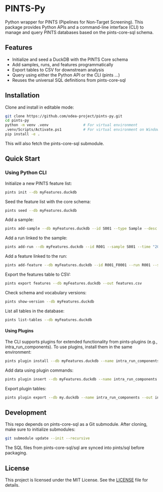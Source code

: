 # PINTS-Py

Python wrapper for PINTS (Pipelines for Non-Target Screening).
This package provides Python APIs and a command-line interface (CLI) to manage and query PINTS databases based on the pints-core-sql schema.

## Features
- Initialize and seed a DuckDB with the PINTS Core schema
- Add samples, runs, and features programmatically
- Export tables to CSV for downstream analysis
- Query using either the Python API or the CLI (pints ...)
- Reuses the universal SQL definitions from pints-core-sql

## Installation
Clone and install in editable mode:
```bash
git clone https://github.com/odea-project/pints-py.git
cd pints-py
python -m venv .venv                # For virtual environment
.venv/Scripts/Activate.ps1          # For virtual environment on Windows PowerShell
pip install -e .
```

This will also fetch the pints-core-sql submodule.

## Quick Start
### Using Python CLI
Initialize a new PINTS feature list:
```bash
pints init --db myFeatures.duckdb
```

Seed the feature list with the core schema:
```bash
pints seed --db myFeatures.duckdb
``` 

Add a sample:
```bash
pints add-sample --db myFeatures.duckdb --id S001 --type Sample --desc "River water"
```

Add a run linked to the sample:
```bash
pints add-run --db myFeatures.duckdb --id R001 --sample S001 --time "2025-09-12 09:00:00" --instrument QTOF-XYZ --method POS_5min --batch B01
```

Add a feature linked to the run:
```bash
pints add-feature --db myFeatures.duckdb --id R001_F0001 --run R001 --sample S001 --mz 301.123456 --rt 312.4 --area 154321.2
```

Export the features table to CSV:
```bash
pints export features --db myFeatures.duckdb --out features.csv
```

Check schema and vocabulary versions:
```bash
pints show-version --db myFeatures.duckdb
```

List all tables in the database:
```bash
pints list-tables --db myFeatures.duckdb
```

#### Using Plugins
The CLI supports plugins for extended functionality from pints-plugins (e.g., intra_run_components).
To use plugins, install them in the same environment:
```bash
pints plugin install --db myFeatures.duckdb --name intra_run_components
```

Add data using plugin commands:
```bash
pints plugin insert --db myFeatures.duckdb --name intra_run_components --rows "R001,R001_F0001,C001" "R001,R001_F0002,C001" --materialize
``` 

Export plugin tables:
```bash
pints plugin export --db my.duckdb --name intra_run_components --out intra.csv
```

## Development
This repo depends on pints-core-sql as a Git submodule.
After cloning, make sure to initialize submodules:
```bash
git submodule update --init --recursive
```

The SQL files from pints-core-sql/sql are synced into pints/sql before packaging.

## License
This project is licensed under the MIT License. See the [LICENSE](LICENSE) file for details.